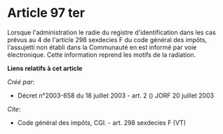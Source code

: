 # Article 97 ter

Lorsque l'administration le radie du registre d'identification dans les cas prévus au 4 de l'article 298 sexdecies F du code
général des impôts, l'assujetti non établi dans la Communauté en est informé par voie électronique. Cette information reprend
les motifs de la radiation.

**Liens relatifs à cet article**

_Créé par_:

  - Décret n°2003-658 du 18 juillet 2003 - art. 2 () JORF 20 juillet 2003

_Cite_:

  - Code général des impôts, CGI. - art. 298 sexdecies F (VT)
